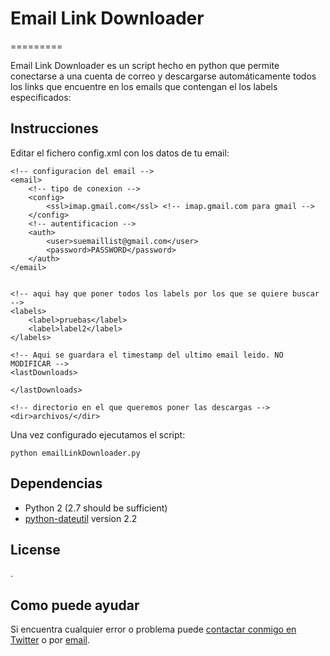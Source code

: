 # Email Link Downloader
=========

Email Link Downloader es un script hecho en python que permite conectarse a una cuenta de correo y descargarse automáticamente todos los links que encuentre en los emails que contengan el los labels especificados:

Instrucciones
------------
Editar el fichero config.xml con los datos de tu email:


  <conf>
  
    <!-- configuracion del email -->
    <email>
        <!-- tipo de conexion -->
        <config>
            <ssl>imap.gmail.com</ssl> <!-- imap.gmail.com para gmail -->
        </config>
        <!-- autentificacion -->
        <auth>
            <user>suemaillist@gmail.com</user>
            <password>PASSWORD</password>
        </auth>
    </email>


    <!-- aqui hay que poner todos los labels por los que se quiere buscar -->
    <labels>
        <label>pruebas</label>
        <label>label2</label>
    </labels>

    <!-- Aqui se guardara el timestamp del ultimo email leido. NO MODIFICAR -->
    <lastDownloads>

    </lastDownloads>

    <!-- directorio en el que queremos poner las descargas -->
    <dir>archivos/</dir>

 </conf>


Una vez configurado ejecutamos el script:

`python emailLinkDownloader.py`

Dependencias
------------
* Python 2 (2.7 should be sufficient)
* [python-dateutil](https://pypi.python.org/pypi/python-dateutil) version 2.2

License
-------
.


Como puede ayudar
----------------

Si encuentra cualquier error o problema puede [contactar conmigo en Twitter](https://twitter.com/miqueltur) o por [email](mailto:miquel.tur.m@gmail.com).